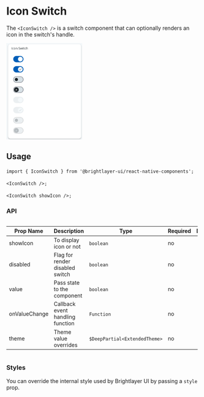 # Icon Switch

The `<IconSwitch />` is a switch component that can optionally renders an icon in the switch's handle.

<img width="200" alt="icon switch picture" src="./images/iconswitch.png" />

## Usage

```tsx
import { IconSwitch } from '@brightlayer-ui/react-native-components';

<IconSwitch />;

<IconSwitch showIcon />;
```

### API

<div style="overflow: auto;">

| Prop Name     | Description                      | Type                          | Required | Default |
| ------------- | -------------------------------- | ----------------------------- | -------- | ------- |
| showIcon      | To display icon or not           | `boolean`                     | no       |         |
| disabled      | Flag for render disabled switch  | `boolean`                     | no       |         |
| value         | Pass state to the component      | `boolean`                     | no       |         |
| onValueChange | Callback event handling function | `Function`                    | no       |         |
| theme         | Theme value overrides            | `$DeepPartial<ExtendedTheme>` | no       |         |

</div>

### Styles

You can override the internal style used by Brightlayer UI by passing a `style` prop.

